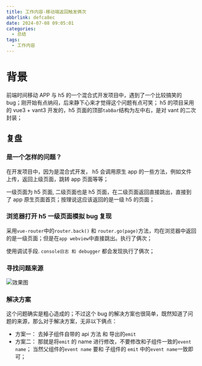 ```yaml
---
title: 工作内容-移动端返回触发俩次
abbrlink: defca8ec
date: 2024-07-08 09:05:01
categories:
  - 总结
tags:
  - 工作内容
---
```


# 背景


前端时间移动 APP 与 h5 的一个混合式开发项目中，遇到了一个比较搞笑的 bug；刚开始有点纳闷，后来静下心来才觉得这个问题有点可笑；
h5 的项目采用的 vue3 + vant3 开发的，h5 页面的顶部`tabBar`结构为左中右，是对 vant 的二次封装；


## 复盘

### **是一个怎样的问题？**

在开发项目中，因为是混合式开发， h5 会调用原生 app 的一些方法，例如文件上传，返回上级页面，跳转 app 页面等等；

一级页面为 h5 页面, 二级页面也是 h5 页面，在二级页面返回直接跳出，直接到了 app 原生页面首页；按理说这应该返回的是一级 h5 的页面；

### **浏览器打开 h5 一级页面模拟 bug 复现**

采用`vue-router`中的`router.back()` 和 `router.go(page)`方法，均在浏览器中返回的是一级页面；但是在`app webview`中直接跳出。执行了俩次；

使用调试手段. `console日志 和 debugger` 都会发现执行了俩次；

### **寻找问题来源**

![效果图](http://cn-sy1.rains3.com/cdn/images/vue-tabbar.svg)

### **解决方案**

这个问题确实是粗心造成的；不过这个 bug 的解决方案也很简单，既然知道了问题的来源，那么对于解决方案，无非以下俩点：

- 方案一： 去掉子组件自带的 api 方法 和 导出的`emit`
- 方案二： 那就是将`emit` 的 name 进行修改，不要修改和子组件一致的`event name`； 当然父组件的`event name` 要和 子组件的
  `emit` 中的`event name`一致即可；
